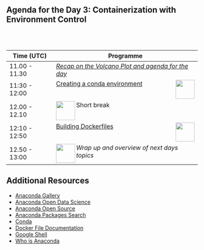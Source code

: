 <br/><br/>
## Agenda for the Day 3: Containerization with Environment Control
<br/><br/>

| Time (UTC)    | Programme       |
| ------------- | --------------------------------------------------------------------------- |
| 11.00 - 11.30 | [_Recap on the Volcano Plot and agenda for the day_](recap-workspace-setup.md)  |
| 11:30 - 12:00 | [Creating a conda environment](creating-a-conda-environment.md)<img src="https://upload.wikimedia.org/wikipedia/commons/e/ea/Conda_logo.svg" width="50" align="right"> |
| 12.00 - 12.10 | <img src="/../../img/coffee.png" width=50 align="left"> Short break |
| 12:10 - 12:50 | [Building Dockerfiles](building-dockerfiles.md)<img src="/../../img/Moby-Logo.png" width="50" align="right">|
| 12.50 - 13:00 | <img src="/../../img/raised-hand.png" width="50" align="left"> _Wrap up and overview of next days topics_ |

## Additional Resources

- [Anaconda Gallery](https://anaconda.org/gallery)
- [Anaconda Open Data Science](https://anaconda.org/ijstokes/open-data-science-with-anaconda/notebook) 
- [Anaconda Open Source](https://www.anaconda.com/open-source)
- [Anaconda Packages Search](https://anaconda.org/anaconda/repo)
- [Conda](https://docs.conda.io/en/latest/)
- [Docker File Documentation](https://docs.docker.com/engine/reference/builder/)
- [Google Shell](https://shell.cloud.google.com/)
- [Who is Anaconda](https://www.anaconda.com/about-us)
